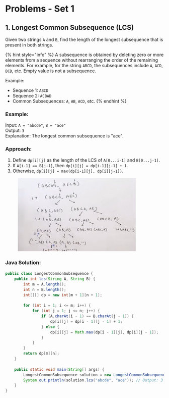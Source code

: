 # Problems - Set 1

## 1. **Longest Common Subsequence (LCS)**

Given two strings `A` and `B`, find the length of the longest subsequence that is present in both strings.&#x20;

{% hint style="info" %}
A subsequence is obtained by deleting zero or more elements from a sequence without rearranging the order of the remaining elements. For example, for the string `ABCD`, the subsequences include `A`, `ACD`, `BCD`, etc. Empty value is not a subsequence.

Example:

* Sequence 1: `ABCD`
* Sequence 2: `ACBAD`
* Common Subsequences: `A`, `AB`, `ACD`, etc.
{% endhint %}

### **Example**:

Input: `A = "abcde"`, `B = "ace"`\
Output: `3`\
Explanation: The longest common subsequence is "ace".

### **Approach**:

1. Define `dp[i][j]` as the length of the LCS of `A[0...i-1]` and `B[0...j-1]`.
2. If `A[i-1] == B[j-1]`, then `dp[i][j] = dp[i-1][j-1] + 1`.
3. Otherwise, `dp[i][j] = max(dp[i-1][j], dp[i][j-1])`.

<figure><img src="../../.gitbook/assets/dp-1 (1).png" alt="" width="375"><figcaption></figcaption></figure>

### **Java Solution**:

```java
public class LongestCommonSubsequence {
    public int lcs(String A, String B) {
        int m = A.length();
        int n = B.length();
        int[][] dp = new int[m + 1][n + 1];

        for (int i = 1; i <= m; i++) {
            for (int j = 1; j <= n; j++) {
                if (A.charAt(i - 1) == B.charAt(j - 1)) {
                    dp[i][j] = dp[i - 1][j - 1] + 1;
                } else {
                    dp[i][j] = Math.max(dp[i - 1][j], dp[i][j - 1]);
                }
            }
        }
        return dp[m][n];
    }

    public static void main(String[] args) {
        LongestCommonSubsequence solution = new LongestCommonSubsequence();
        System.out.println(solution.lcs("abcde", "ace")); // Output: 3
    }
}
```

